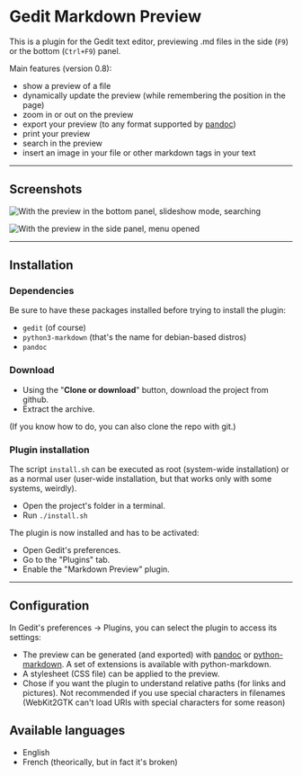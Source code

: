 # Gedit Markdown Preview

This is a plugin for the Gedit text editor, previewing .md files in the side (`F9`) or the bottom (`Ctrl+F9`) panel.

Main features (version 0.8):

- show a preview of a file
- dynamically update the preview (while remembering the position in the page)
- zoom in or out on the preview
- export your preview (to any format supported by [pandoc](https://pandoc.org/))
- print your preview
- search in the preview
- insert an image in your file or other markdown tags in your text

----

## Screenshots

![With the preview in the bottom panel, slideshow mode, searching](https://i.imgur.com/4xnqoUZ.png)

![With the preview in the side panel, menu opened](https://i.imgur.com/k9qIsgw.png)

----

## Installation

### Dependencies

Be sure to have these packages installed before trying to install the plugin:

- `gedit` (of course)
- `python3-markdown` (that's the name for debian-based distros)
- `pandoc`
<!--- maybe `libwebkit2gtk-4.0-dev` (that's the name for debian-based distros)-->

### Download

- Using the "**Clone or download**" button, download the project from github.
- Extract the archive.

(If you know how to do, you can also clone the repo with git.)

### Plugin installation

The script `install.sh` can be executed as root (system-wide installation) or as a normal user (user-wide installation, but that works only with some systems, weirdly).

- Open the project's folder in a terminal.
- Run `./install.sh`

The plugin is now installed and has to be activated:

- Open Gedit's preferences.
- Go to the "Plugins" tab.
- Enable the "Markdown Preview" plugin.

----

## Configuration

In Gedit's preferences → Plugins, you can select the plugin to access its settings:

- The preview can be generated (and exported) with [pandoc](https://pandoc.org/) or [python-markdown](https://python-markdown.github.io/). A set of extensions is available with python-markdown.
- A stylesheet (CSS file) can be applied to the preview.
- Chose if you want the plugin to understand relative paths (for links and pictures). Not recommended if you use special characters in filenames (WebKit2GTK can't load URIs with special characters for some reason)

## Available languages

- English
- French (theorically, but in fact it's broken)


